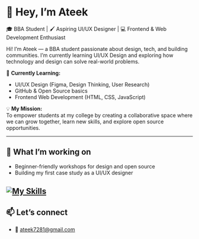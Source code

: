 # 👋 Hey, I’m Ateek  
🎓 BBA Student | 🖌️ Aspiring UI/UX Designer | 💻 Frontend & Web Development Enthusiast   

Hi! I’m Ateek — a BBA student passionate about design, tech, and building communities. I’m currently learning UI/UX Design and exploring how technology and design can solve real-world problems.  

🌱 **Currently Learning:**  
- UI/UX Design (Figma, Design Thinking, User Research)  
- GitHub & Open Source basics  
- Frontend Web Development (HTML, CSS, JavaScript)  

💡 **My Mission:**  
To empower students at my college by creating a collaborative space where we can grow together, learn new skills, and explore open source opportunities.  

---

## 🚀 What I’m working on
- Beginner-friendly workshops for design and open source  
- Building my first case study as a UI/UX designer  
 
[![My Skills](https://skillicons.dev/icons?i=java,nodejs,github,figma&theme=dark)](https://skillicons.dev)
---

## 📫 Let’s connect 
- 📧 ateek7281@gmail.com 
